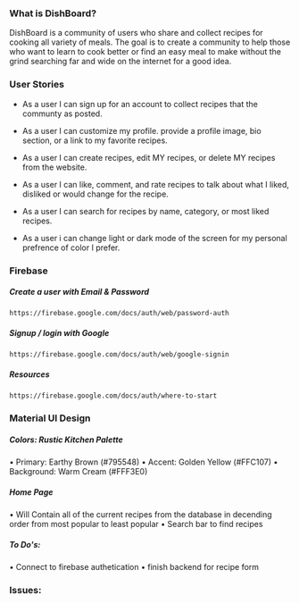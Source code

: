 ### What is DishBoard?

DishBoard is a community of users who share and collect recipes for cooking all variety of meals. The goal is to create a community to help those who want to learn to cook better or find an easy meal to make without the grind searching far and wide on the internet for a good idea.

### User Stories

- As a user I can sign up for an account to collect recipes that the communty as posted.

- As a user I can customize my profile. provide a profile image, bio section, or a link to my favorite recipes.

- As a user I can create recipes, edit MY recipes, or delete MY recipes from the website.

- As a user I can like, comment, and rate recipes to talk about what I liked, disliked or would change for the recipe.

- As a user I can search for recipes by name, category, or most liked recipes.

- As a user i can change light or dark mode of the screen for my personal prefrence of color I prefer.

### Firebase

##### Create a user with Email & Password

    https://firebase.google.com/docs/auth/web/password-auth

##### Signup / login with Google

    https://firebase.google.com/docs/auth/web/google-signin

##### Resources

    https://firebase.google.com/docs/auth/where-to-start

### Material UI Design

##### Colors: Rustic Kitchen Palette

• Primary: Earthy Brown (#795548)
• Accent: Golden Yellow (#FFC107)
• Background: Warm Cream (#FFF3E0)

##### Home Page

• Will Contain all of the current recipes from the database in decending order from most popular to least popular
• Search bar to find recipes

##### To Do's:

• Connect to firebase authetication
• finish backend for recipe form

### Issues:

